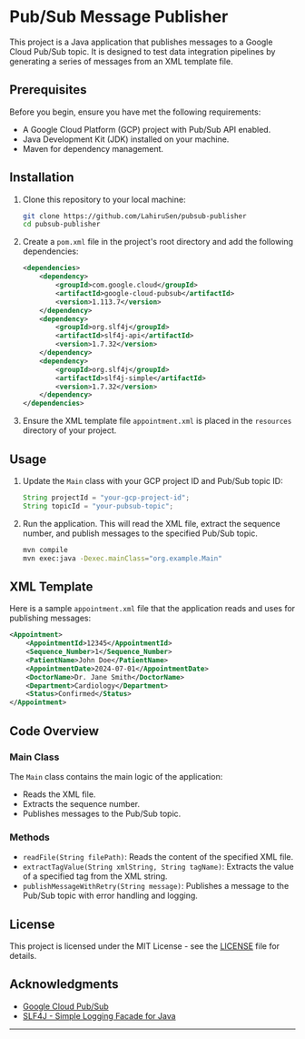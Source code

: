 # Pub/Sub Message Publisher

This project is a Java application that publishes messages to a Google Cloud Pub/Sub topic. It is designed to test data integration pipelines by generating a series of messages from an XML template file.

## Prerequisites

Before you begin, ensure you have met the following requirements:

- A Google Cloud Platform (GCP) project with Pub/Sub API enabled.
- Java Development Kit (JDK) installed on your machine.
- Maven for dependency management.

## Installation

1. Clone this repository to your local machine:
    ```bash
    git clone https://github.com/LahiruSen/pubsub-publisher
    cd pubsub-publisher
    ```

2. Create a `pom.xml` file in the project's root directory and add the following dependencies:

    ```xml
    <dependencies>
        <dependency>
            <groupId>com.google.cloud</groupId>
            <artifactId>google-cloud-pubsub</artifactId>
            <version>1.113.7</version>
        </dependency>
        <dependency>
            <groupId>org.slf4j</groupId>
            <artifactId>slf4j-api</artifactId>
            <version>1.7.32</version>
        </dependency>
        <dependency>
            <groupId>org.slf4j</groupId>
            <artifactId>slf4j-simple</artifactId>
            <version>1.7.32</version>
        </dependency>
    </dependencies>
    ```

3. Ensure the XML template file `appointment.xml` is placed in the `resources` directory of your project.

## Usage

1. Update the `Main` class with your GCP project ID and Pub/Sub topic ID:
    ```java
    String projectId = "your-gcp-project-id";
    String topicId = "your-pubsub-topic";
    ```

2. Run the application. This will read the XML file, extract the sequence number, and publish messages to the specified Pub/Sub topic.

    ```bash
    mvn compile
    mvn exec:java -Dexec.mainClass="org.example.Main"
    ```

## XML Template

Here is a sample `appointment.xml` file that the application reads and uses for publishing messages:

```xml
<Appointment>
    <AppointmentId>12345</AppointmentId>
    <Sequence_Number>1</Sequence_Number>
    <PatientName>John Doe</PatientName>
    <AppointmentDate>2024-07-01</AppointmentDate>
    <DoctorName>Dr. Jane Smith</DoctorName>
    <Department>Cardiology</Department>
    <Status>Confirmed</Status>
</Appointment>
```

## Code Overview

### Main Class

The `Main` class contains the main logic of the application:

- Reads the XML file.
- Extracts the sequence number.
- Publishes messages to the Pub/Sub topic.

### Methods

- `readFile(String filePath)`: Reads the content of the specified XML file.
- `extractTagValue(String xmlString, String tagName)`: Extracts the value of a specified tag from the XML string.
- `publishMessageWithRetry(String message)`: Publishes a message to the Pub/Sub topic with error handling and logging.

## License

This project is licensed under the MIT License - see the [LICENSE](LICENSE) file for details.

## Acknowledgments

- [Google Cloud Pub/Sub](https://cloud.google.com/pubsub/docs)
- [SLF4J - Simple Logging Facade for Java](http://www.slf4j.org/)

---
